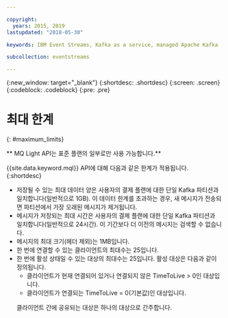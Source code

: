 ```yaml
---

copyright:
  years: 2015, 2019
lastupdated: "2018-05-30"

keywords: IBM Event Streams, Kafka as a service, managed Apache Kafka

subcollection: eventstreams

---
```


{:new_window: target="_blank"}
{:shortdesc: .shortdesc}
{:screen: .screen}
{:codeblock: .codeblock}
{:pre: .pre}

<!-- 15/11/18: info moved to eventstreams075.md, moved because of doc app changes -->
# 최대 한계
{: #maximum_limits}

** MQ Light API는 표준 플랜의 일부로만 사용 가능합니다.**
<br/>

{{site.data.keyword.mql}} API에 대해 다음과 같은 한계가 적용됩니다.
{:shortdesc}

* 저장될 수 있는 최대 데이터 양은 사용자의 결제 플랜에 대한 단일 Kafka 파티션과 일치합니다(일반적으로 1GB). 이 데이터 한계를 초과하는 경우, 새 메시지가 전송되면 파티션에서 가장 오래된 메시지가 제거됩니다.
* 메시지가 저장되는 최대 시간은 사용자의 결제 플랜에 대한 단일 Kafka 파티션과 일치합니다(일반적으로 24시간). 이 기간보다 더 이전의 메시지는 검색할 수 없습니다.
* 메시지의 최대 크기(헤더 제외)는 1MB입니다.
* 한 번에 연결할 수 있는 클라이언트의 최대수는 25입니다.
* 한 번에 활성 상태일 수 있는 대상의 최대수는 25입니다. 활성 대상은 다음과 같이 정의됩니다.
  - 클라이언트가 현재 연결되어 있거나 연결되지 않은 TimeToLive > 0인 대상입니다.
  - 클라이언트가 연결되는 TimeToLive = 0(기본값)인 대상입니다. 
  <p>클라이언트 간에 공유되는 대상은 하나의 대상으로 간주합니다.</p>

